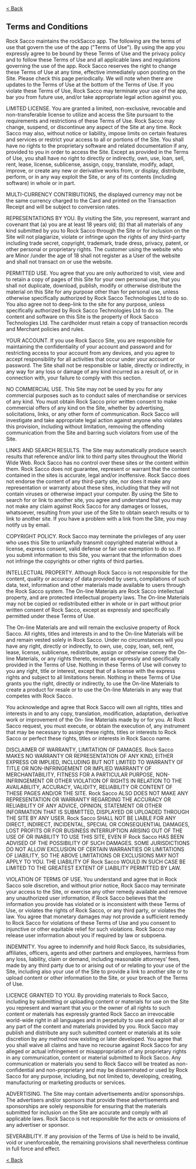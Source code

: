 [< Back](/README.md)

## Terms and Conditions

Rock Sacco maintains the rockSacco app. The following are the terms of use that govern the use of the app ("Terms of Use"). By using the app you expressly agree to be bound by these Terms of Use and the privacy policy and to follow these Terms of Use and all applicable laws and regulations governing the use of the app. Rock Sacco reserves the right to change these Terms of Use at any time, effective immediately upon posting on the Site. Please check this page periodically. We will note when there are updates to the Terms of Use at the bottom of the Terms of Use. If you violate these Terms of Use, Rock Sacco may terminate your use of the app, bar you from future use, and/or take appropriate legal action against you.

LIMITED LICENSE. You are granted a limited, non-exclusive, revocable and non-transferable license to utilize and access the Site pursuant to the requirements and restrictions of these Terms of Use. Rock Sacco may change, suspend, or discontinue any aspect of the Site at any time. Rock Sacco may also, without notice or liability, impose limits on certain features and services or restrict your access to all or portions of the Site. You shall have no rights to the proprietary software and related documentation if any, provided to you in order to access the Site. Except as provided in the Terms of Use, you shall have no right to directly or indirectly, own, use, loan, sell, rent, lease, license, sublicense, assign, copy, translate, modify, adapt, improve, or create any new or derivative works from, or display, distribute, perform, or in any way exploit the Site, or any of its contents (including software) in whole or in part.

MULTI-CURRENCY CONTRIBUTIONS, the displayed currency may not be the same currency charged to the Card and printed on the Transaction Receipt and will be subject to conversion rates.

REPRESENTATIONS BY YOU. By visiting the Site, you represent, warrant and covenant that (a) you are at least 18 years old; (b) that all materials of any kind submitted by you to Rock Sacco through the Site or for inclusion on the Site will not plagiarize, violate or infringe upon the rights of any third-party including trade secret, copyright, trademark, trade dress, privacy, patent, or other personal or proprietary rights. The customer using the website who are Minor /under the age of 18 shall not register as a User of the website and shall not transact on or use the website.

PERMITTED USE. You agree that you are only authorized to visit, view and to retain a copy of pages of this Site for your own personal use, that you shall not duplicate, download, publish, modify or otherwise distribute the material on this Site for any purpose other than for personal use, unless otherwise specifically authorized by Rock Sacco Technologies Ltd to do so. You also agree not to deep-link to the site for any purpose, unless specifically authorized by Rock Sacco Technologies Ltd to do so. The content and software on this Site is the property of Rock Sacco Technologies Ltd. The cardholder must retain a copy of transaction records and Merchant policies and rules.

YOUR ACCOUNT. If you use Rock Sacco Site, you are responsible for maintaining the confidentiality of your account and password and for restricting access to your account from any devices, and you agree to accept responsibility for all activities that occur under your account or password. The Site shall not be responsible or liable, directly or indirectly, in any way for any loss or damage of any kind incurred as a result of, or in connection with, your failure to comply with this section.

NO COMMERCIAL USE. This Site may not be used by you for any commercial purposes such as to conduct sales of merchandise or services of any kind. You must obtain Rock Sacco prior written consent to make commercial offers of any kind on the Site, whether by advertising, solicitations, links, or any other form of communication. Rock Sacco will investigate and take appropriate legal action against anyone who violates this provision, including without limitation, removing the offending communication from the Site and barring such violators from use of the Site.

LINKS AND SEARCH RESULTS. The Site may automatically produce search results that reference and/or link to third party sites throughout the World Wide Web. Rock Sacco has no control over these sites or the content within them. Rock Sacco does not guarantee, represent or warrant that the content contained in the sites is accurate, legal and/or inoffensive. Rock Sacco does not endorse the content of any third-party site, nor does it make any representation or warranty about these sites, including that they will not contain viruses or otherwise impact your computer. By using the Site to search for or link to another site, you agree and understand that you may not make any claim against Rock Sacco for any damages or losses, whatsoever, resulting from your use of the Site to obtain search results or to link to another site. If you have a problem with a link from the Site, you may notify us by email.

COPYRIGHT POLICY. Rock Sacco may terminate the privileges of any user who uses this Site to unlawfully transmit copyrighted material without a license, express consent, valid defense or fair use exemption to do so. If you submit information to this Site, you warrant that the information does not infringe the copyrights or other rights of third parties.

INTELLECTUAL PROPERTY. Although Rock Sacco is not responsible for the content, quality or accuracy of data provided by users, compilations of such data, text, information and other materials made available to users through the Rock Sacco system. The On-line Materials are Rock Sacco intellectual property, and are protected intellectual property laws. The On-line Materials may not be copied or redistributed either in whole or in part without prior written consent of Rock Sacco, except as expressly and specifically permitted under these Terms of Use.

The On-line Materials are and will remain the exclusive property of Rock Sacco. All rights, titles and interests in and to the On-line Materials will be and remain vested solely in Rock Sacco. Under no circumstances will you have any right, directly or indirectly, to own, use, copy, loan, sell, rent, lease, license, sublicense, redistribute, assign or otherwise convey the On- line Materials, or any rights thereto, except as expressly and specifically provided in the Terms of Use. Nothing in these Terms of Use will convey to you any right, title or interest, except that of a license with the express rights and subject to all limitations herein. Nothing in these Terms of Use grants you the right, directly or indirectly, to use the On-line Materials to create a product for resale or to use the On-line Materials in any way that competes with Rock Sacco.

You acknowledge and agree that Rock Sacco will own all rights, titles and interests in and to any copy, translation, modification, adaptation, derivative work or improvement of the On- line Materials made by or for you. At Rock Sacco request, you must execute, or obtain the execution of, any instrument that may be necessary to assign these rights, titles or interests to Rock Sacco or perfect these rights, titles or interests in Rock Sacco name.

DISCLAIMER OF WARRANTY, LIMITATION OF DAMAGES. Rock Sacco MAKES NO WARRANTY OR REPRESENTATION OF ANY KIND, EITHER EXPRESS OR IMPLIED, INCLUDING BUT NOT LIMITED TO WARRANTY OF TITLE OR NON-INFRINGEMENT OR IMPLIED WARRANTY OF MERCHANTABILITY, FITNESS FOR A PARTICULAR PURPOSE, NON-INFRINGEMENT OR OTHER VIOLATION OF RIGHTS IN RELATION TO THE AVAILABILITY, ACCURACY, VALIDITY, RELIABILITY OR CONTENT OF THESE PAGES AND/OR THE SITE. Rock Sacco ALSO DOES NOT MAKE ANY REPRESENTATION OR WARRANTY REGARDING THE ACCURACY OR RELIABILITY OF ANY ADVICE, OPINION, STATEMENT OR OTHER INFORMATION THAT IS SUBMITTED, DISPLAYED OR UPLOADED THROUGH THE SITE BY ANY USER. Rock Sacco SHALL NOT BE LIABLE FOR ANY DIRECT, INDIRECT, INCIDENTAL, SPECIAL OR CONSEQUENTIAL DAMAGES, LOST PROFITS OR FOR BUSINESS INTERRUPTION ARISING OUT OF THE USE OF OR INABILITY TO USE THIS SITE, EVEN IF Rock Sacco HAS BEEN ADVISED OF THE POSSIBILITY OF SUCH DAMAGES. SOME JURISDICTIONS DO NOT ALLOW EXCLUSION OF CERTAIN WARRANTIES OR LIMITATIONS OF LIABILITY, SO THE ABOVE LIMITATIONS OR EXCLUSIONS MAY NOT APPLY TO YOU. THE LIABILITY OF Rock Sacco WOULD IN SUCH CASE BE LIMITED TO THE GREATEST EXTENT OF LIABILITY PERMITTED BY LAW.

VIOLATION OF TERMS OF USE. You understand and agree that in Rock Sacco sole discretion, and without prior notice, Rock Sacco may terminate your access to the Site, or exercise any other remedy available and remove any unauthorized user information, if Rock Sacco believes that the information you provide has violated or is inconsistent with these Terms of Use, or violates the rights of Rock Sacco, or any third party, or violates the law. You agree that monetary damages may not provide a sufficient remedy to Rock Sacco for violations of these Terms of Use and you consent to injunctive or other equitable relief for such violations. Rock Sacco may release user information about you if required by law or subpoena.

INDEMNITY. You agree to indemnify and hold Rock Sacco, its subsidiaries, affiliates, officers, agents and other partners and employees, harmless from any loss, liability, claim or demand, including reasonable attorneys’ fees, made by any third party due to or arising out of or relating to your use of the Site, including also your use of the Site to provide a link to another site or to upload content or other information to the Site, or your breach of the Terms of Use.

LICENCE GRANTED TO YOU. By providing materials to Rock Sacco, including by submitting or uploading content or materials for use on the Site you represent and warrant that you or the owner of all rights to such content or materials has expressly granted Rock Sacco an irrevocable world-wide right in all languages and in perpetuity to use and exploit all or any part of the content and materials provided by you. Rock Sacco may publish and distribute any such submitted content or materials at its sole discretion by any method now existing or later developed. You agree that you shall waive all claims and have no recourse against Rock Sacco for any alleged or actual infringement or misappropriation of any proprietary rights in any communication, content or material submitted to Rock Sacco. Any communication or materials you send to Rock Sacco will be treated as non- confidential and non-proprietary and may be disseminated or used by Rock Sacco for any purpose, including, but not limited to, developing, creating, manufacturing or marketing products or services.

ADVERTISING. The Site may contain advertisements and/or sponsorships. The advertisers and/or sponsors that provide these advertisements and sponsorships are solely responsible for ensuring that the materials submitted for inclusion on the Site are accurate and comply with all applicable laws. Rock Sacco is not responsible for the acts or omissions of any advertiser or sponsor.

SEVERABILITY. If any provision of the Terms of Use is held to be invalid, void or unenforceable, the remaining provisions shall nevertheless continue in full force and effect.

[< Back](/README.md)
